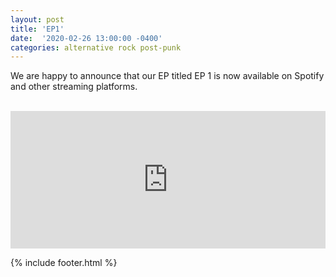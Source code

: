 ```yaml
---
layout: post
title: 'EP1' 
date:  '2020-02-26 13:00:00 -0400'
categories: alternative rock post-punk
---
```


<p class="publish-three">
We are happy to announce that our EP titled EP 1 is now available on Spotify and other streaming platforms. 
</p>

<br>

<iframe src="https://open.spotify.com/embed/album/1aJ17xpmRXbWjiobCp3vKs" width="100%" height="220" frameborder="0" allowtransparency="true" allow="encrypted-media"></iframe>



{% include footer.html %}